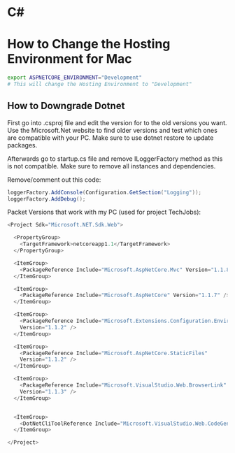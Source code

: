 # C#

# How to Change the Hosting Environment for Mac

```bash
export ASPNETCORE_ENVIRONMENT="Development"
# This will change the Hosting Environment to "Development"
```

## How to Downgrade Dotnet

First go into .csproj file and edit the version for to the old versions you want. Use the Microsoft.Net website to find older versions and test which ones are compatible with your PC. Make sure to use dotnet restore to update packages.

Afterwards go to startup.cs file and remove ILoggerFactory method as this is not compatible. Make sure to remove all instances and dependencies.

Remove/comment out this code:

```c#
loggerFactory.AddConsole(Configuration.GetSection("Logging"));
loggerFactory.AddDebug();
```

Packet Versions that work with my PC (used for project TechJobs):

```c#
<Project Sdk="Microsoft.NET.Sdk.Web">

  <PropertyGroup>
    <TargetFramework>netcoreapp1.1</TargetFramework>
  </PropertyGroup>

  <ItemGroup>
    <PackageReference Include="Microsoft.AspNetCore.Mvc" Version="1.1.8" />
  </ItemGroup>

  <ItemGroup>
    <PackageReference Include="Microsoft.AspNetCore" Version="1.1.7" />
  </ItemGroup>

  <ItemGroup>
    <PackageReference Include="Microsoft.Extensions.Configuration.EnvironmentVariables"
    Version="1.1.2" />
  </ItemGroup>

  <ItemGroup>
    <PackageReference Include="Microsoft.AspNetCore.StaticFiles"
    Version="1.1.2" />
  </ItemGroup>

  <ItemGroup>
    <PackageReference Include="Microsoft.VisualStudio.Web.BrowserLink"
    Version="1.1.3" />
  </ItemGroup>


  <ItemGroup>
    <DotNetCliToolReference Include="Microsoft.VisualStudio.Web.CodeGeneration.Tools" Version="2.0.0" />
  </ItemGroup>

</Project>
```
